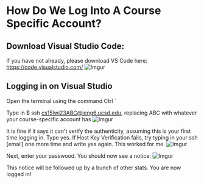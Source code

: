 # How Do We Log Into A Course Specific Account?

## Download Visual Studio Code:
If you have not already, please download VS Code here: https://code.visualstudio.com/
![Imgur](https://i.imgur.com/yuZtLMO.png)

## Logging in on Visual Studio
Open the terminal using the command Ctrl `

Type in $ ssh cs15lwi23ABC@ieng6.ucsd.edu, replacing ABC with whatever your course-specific account has
![Imgur](https://i.imgur.com/h8UAZIi.png)

It is fine if it says it can't verify the authenticity, assuming this is your first time logging in. Type yes. 
If Host Key Verification fails, try typing in your ssh [email] one more time and write yes again. This worked for me.
![Imgur](https://i.imgur.com/X1QOtqT.png)

Next, enter your passwood. You should now see a notice:
![Imgur](https://imgur.com/ZHavivS)

This notice will be followed up by a bunch of other stats. You are now logged in!
